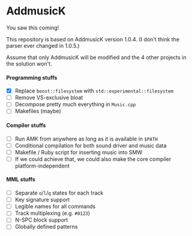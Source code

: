 # AddmusicK

You saw this coming!

This repository is based on AddmusicK version 1.0.4. (I don't think the parser ever changed in 1.0.5.)

Assume that only AddmusicK will be modified and the 4 other projects in the solution won't.

#### Programming stuffs

- [x] Replace `boost::filesystem` with `std::experimental::filesystem`
- [ ] Remove VS-exclusive bloat
- [ ] Decompose pretty much everything in `Music.cpp`
- [ ] Makefiles (maybe)

#### Compiler stuffs

- [ ] Run AMK from anywhere as long as it is available in `$PATH`
- [ ] Conditional compilation for both sound driver and music data
- [ ] Makefile / Ruby script for inserting music into SMW
- [ ] If we could achieve that, we could also make the core compiler platform-independent

#### MML stuffs

- [ ] Separate `o`/`l`/`q` states for each track
- [ ] Key signature support
- [ ] Legible names for all commands
- [ ] Track multiplexing (e.g. `#0123`)
- [ ] N-SPC block support
- [ ] Globally defined patterns

